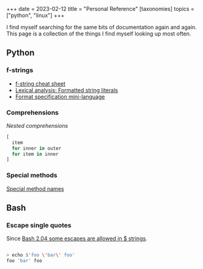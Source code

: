 +++
date = 2023-02-12
title = "Personal Reference"
[taxonomies]
topics = ["python", "linux"]
+++

I find myself searching for the same bits of documentation again and again. This page
is a collection of the things I find myself looking up most often.

## Python

### f-strings

- [f-string cheat sheet](https://fstring.help/cheat/)
- [Lexical analysis: Formatted string literals](https://docs.python.org/3/reference/lexical_analysis.html#f-strings)
- [Format specification mini-language](https://docs.python.org/3/library/string.html#formatspec)

### Comprehensions

*Nested comprehensions*
```python
[
  item 
  for inner in outer
  for item in inner
]
```

### Special methods

[Special method names](https://docs.python.org/3/reference/datamodel.html#special-method-names)

## Bash

### Escape single quotes

Since [Bash 2.04 some escapes are allowed in $ strings](https://stackoverflow.com/a/16605140/15720).

```bash

> echo $'foo \'bar\' foo'
foo 'bar' foo
```

